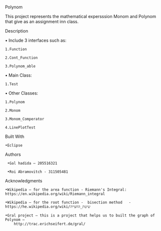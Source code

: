Polynom

  This project represents the mathematical expersssion Monom and Polynom that give as an assignment inn class.
	
Description 

• Include 3 interfaces such as: 

   	1.Function
  
  	2.Cont_Function
  
  	3.Polynom_able 
  
• Main Class:

 	1.Test 
 
• Other Classes:

  	1.Polynom 
 
 	2.Monom 
 
  	3.Monom_Comperator
 
  	4.LinePlotTest
 
Built With

    •Eclipse
  
Authors

     •Gal hadida – 205516321
  
     •Roi Abramovitch - 311505481

Acknowledgments

	•Wikipedia – for the area function - Riemann's Integral: https://en.wikipedia.org/wiki/Riemann_integral

	•Wikipedia – for the root function -  bisection method   - https://he.wikipedia.org/wiki/שיטת_החצייה 

	•Gral project – this is a project that helps us to built the graph of Polynom – 
		http://trac.erichseifert.de/gral/








